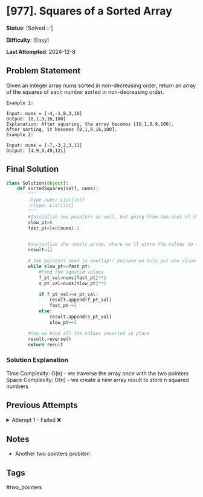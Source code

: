 # [977].  Squares of a Sorted Array

**Status**: [Solved ✅]

**Difficulty**: [Easy]

**Last Attempted**: 2024-12-8

## Problem Statement

Given an integer array nums sorted in non-decreasing order, return an array of the squares of each number sorted in non-decreasing order.
```
Example 1:

Input: nums = [-4,-1,0,3,10]
Output: [0,1,9,16,100]
Explanation: After squaring, the array becomes [16,1,0,9,100].
After sorting, it becomes [0,1,9,16,100].
Example 2:

Input: nums = [-7,-3,2,3,11]
Output: [4,9,9,49,121]
```

## Final Solution

```python
class Solution(object):
    def sortedSquares(self, nums):
        """
        :type nums: List[int]
        :rtype: List[int]
        """
        #Initialize two pointers as well, but going from two ends of the array. Square them, then insert.
        slow_pt=0
        fast_pt=len(nums)-1


        #initialize the result array, where we'll store the values to (and finally reverse it)
        result=[]

        # two pointers need to overlap!! becuase we only put one value in to array.
        while slow_pt<=fast_pt:
            #Find the squared values
            f_pt_val=nums[fast_pt]**2
            s_pt_val=nums[slow_pt]**2

            if f_pt_val>=s_pt_val:
                result.append(f_pt_val)
                fast_pt-=1
            else:
                result.append(s_pt_val)
                slow_pt+=1

        #now we have all the values inserted in place
        result.reverse()
        return result
```

### Solution Explanation
Time Complexity: O(n) - we traverse the array once with the two pointers
Space Complexity: O(n) - we create a new array result to store n squared numbers

## Previous Attempts

<details>
<summary>Attempt 1 - Failed ❌</summary>

```python
class Solution(object):
    def sortedSquares(self, nums):
        """
        :type nums: List[int]
        :rtype: List[int]
        """
        #Initialize two pointers as well, but going from two ends of the array. Square them, then insert.
        slow_pt=0
        fast_pt=len(nums)-1


        #initialize the result array, where we'll store the values to (and finally reverse it)
        result=[]

        while slow_pt<fast_pt:
            #Find the squared values
            f_pt_val=nums[fast_pt]**2
            s_pt_val=nums[slow_pt]**2

        if f_pt_val>=s_pt_val:
            result.append(f_pt_val)
            fast_pt-=1
        else:
            result.append(s_pt_val)
            slow_pt+=1

        #now we have all the values inserted in place
        result=reverse(result)

        return result
```

### What Went Wrong
Time Limit Exceeded

```
Last Executed Input
Open Testcase
nums =
[-4,-1,0,3,10]
```
- Why it failed: 

Main Issue:

The condition slow_pt<fast_pt is wrong!
When pointers meet at middle element (slow_pt = fast_pt), the loop stops
Middle element never gets processed
Result array is incomplete
When trying to reverse an incomplete array, it keeps running, causing Time Limit Exceeded

Secondary Issues:

Wrong indentation of the if statement (it was outside the while loop)
Using reverse() function instead of result.reverse() method
These would have caused errors even if the loop worked correctly

</details>


## Notes
- Another two pointers problem

## Tags
#two_pointers